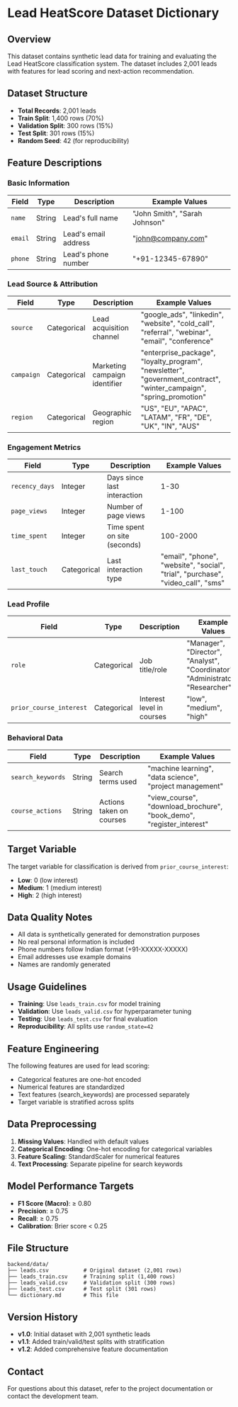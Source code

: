 # Lead HeatScore Dataset Dictionary

## Overview
This dataset contains synthetic lead data for training and evaluating the Lead HeatScore classification system. The dataset includes 2,001 leads with features for lead scoring and next-action recommendation.

## Dataset Structure
- **Total Records**: 2,001 leads
- **Train Split**: 1,400 rows (70%)
- **Validation Split**: 300 rows (15%)
- **Test Split**: 301 rows (15%)
- **Random Seed**: 42 (for reproducibility)

## Feature Descriptions

### Basic Information
| Field | Type | Description | Example Values |
|-------|------|-------------|----------------|
| `name` | String | Lead's full name | "John Smith", "Sarah Johnson" |
| `email` | String | Lead's email address | "john@company.com" |
| `phone` | String | Lead's phone number | "+91-12345-67890" |

### Lead Source & Attribution
| Field | Type | Description | Example Values |
|-------|------|-------------|----------------|
| `source` | Categorical | Lead acquisition channel | "google_ads", "linkedin", "website", "cold_call", "referral", "webinar", "email", "conference" |
| `campaign` | Categorical | Marketing campaign identifier | "enterprise_package", "loyalty_program", "newsletter", "government_contract", "winter_campaign", "spring_promotion" |
| `region` | Categorical | Geographic region | "US", "EU", "APAC", "LATAM", "FR", "DE", "UK", "IN", "AUS" |

### Engagement Metrics
| Field | Type | Description | Example Values |
|-------|------|-------------|----------------|
| `recency_days` | Integer | Days since last interaction | 1-30 |
| `page_views` | Integer | Number of page views | 1-100 |
| `time_spent` | Integer | Time spent on site (seconds) | 100-2000 |
| `last_touch` | Categorical | Last interaction type | "email", "phone", "website", "social", "trial", "purchase", "video_call", "sms" |

### Lead Profile
| Field | Type | Description | Example Values |
|-------|------|-------------|----------------|
| `role` | Categorical | Job title/role | "Manager", "Director", "Analyst", "Coordinator", "Administrator", "Researcher" |
| `prior_course_interest` | Categorical | Interest level in courses | "low", "medium", "high" |

### Behavioral Data
| Field | Type | Description | Example Values |
|-------|------|-------------|----------------|
| `search_keywords` | String | Search terms used | "machine learning", "data science", "project management" |
| `course_actions` | String | Actions taken on courses | "view_course", "download_brochure", "book_demo", "register_interest" |

## Target Variable
The target variable for classification is derived from `prior_course_interest`:
- **Low**: 0 (low interest)
- **Medium**: 1 (medium interest)  
- **High**: 2 (high interest)

## Data Quality Notes
- All data is synthetically generated for demonstration purposes
- No real personal information is included
- Phone numbers follow Indian format (+91-XXXXX-XXXXX)
- Email addresses use example domains
- Names are randomly generated

## Usage Guidelines
- **Training**: Use `leads_train.csv` for model training
- **Validation**: Use `leads_valid.csv` for hyperparameter tuning
- **Testing**: Use `leads_test.csv` for final evaluation
- **Reproducibility**: All splits use `random_state=42`

## Feature Engineering
The following features are used for lead scoring:
- Categorical features are one-hot encoded
- Numerical features are standardized
- Text features (search_keywords) are processed separately
- Target variable is stratified across splits

## Data Preprocessing
1. **Missing Values**: Handled with default values
2. **Categorical Encoding**: One-hot encoding for categorical variables
3. **Feature Scaling**: StandardScaler for numerical features
4. **Text Processing**: Separate pipeline for search keywords

## Model Performance Targets
- **F1 Score (Macro)**: ≥ 0.80
- **Precision**: ≥ 0.75
- **Recall**: ≥ 0.75
- **Calibration**: Brier score < 0.25

## File Structure
```
backend/data/
├── leads.csv           # Original dataset (2,001 rows)
├── leads_train.csv     # Training split (1,400 rows)
├── leads_valid.csv     # Validation split (300 rows)
├── leads_test.csv      # Test split (301 rows)
└── dictionary.md       # This file
```

## Version History
- **v1.0**: Initial dataset with 2,001 synthetic leads
- **v1.1**: Added train/valid/test splits with stratification
- **v1.2**: Added comprehensive feature documentation

## Contact
For questions about this dataset, refer to the project documentation or contact the development team.


